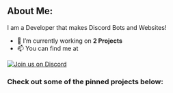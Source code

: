 ## About Me:

I am a Developer that makes Discord Bots and Websites!
- 🔭 I’m currently working on **2 Projects**
- 📫 You can find me at 

[![Join us on Discord](https://invidget.switchblade.xyz/xksWyP9aJv?theme=dark)](https://discord.gg/xksWyP9aJv)

### Check out some of the pinned projects below:

